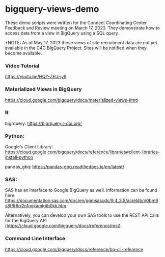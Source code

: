 # bigquery-views-demo

These demo scripts were written for the Connect Coordinating Center Feedback and Review meeting on March 17, 2023. They demonstrate how to access data from a view in BigQuery using a SQL query.

\*NOTE: As of May 17, 2023 these views of site recruitment data are not yet available in the C4C BigQuery Project. Sites will be notified when they become available.

### Video Tutorial

<https://youtu.be/HQY-ZEU-jy8>

### Materialized Views in BigQuery

<https://cloud.google.com/bigquery/docs/materialized-views-intro>

### R

bigrquery: <https://bigrquery.r-dbi.org/>

### Python:

Google's Client Library: <https://cloud.google.com/bigquery/docs/reference/libraries#client-libraries-install-python>

pandas_gbq: <https://pandas-gbq.readthedocs.io/en/latest/>

### SAS:

SAS has an interface to Google BigQuery as well. Information can be found here: <https://documentation.sas.com/doc/en/pgmsascdc/9.4_3.5/acreldb/n0bm9s8t6t6rr2n1qgkamlgtb0kk.htm>

Alternatively, you can develop your own SAS tools to use the REST API calls for the BigQuery API (<https://cloud.google.com/bigquery/docs/reference/rest>).

### Command Line Interface

<https://cloud.google.com/bigquery/docs/reference/bq-cli-reference>
